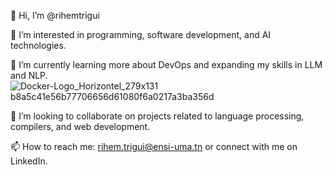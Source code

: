 👋 Hi, I’m @rihemtrigui

👀 I’m interested in programming, software development, and AI technologies.

🌱 I’m currently learning more about DevOps and expanding my skills in LLM and NLP.
![Docker-Logo_Horizontel_279x131 b8a5c41e56b77706656d61080f6a0217a3ba356d](https://github.com/user-attachments/assets/a2f8291f-b470-4215-8d15-f27a66f180aa)


💞️ I’m looking to collaborate on projects related to language processing, compilers, and web development.

📫 How to reach me: rihem.trigui@ensi-uma.tn or connect with me on LinkedIn.

